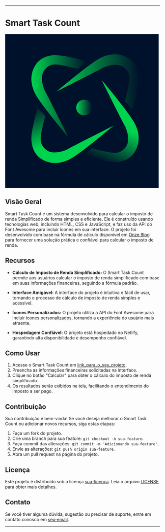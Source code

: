 

---

# Smart Task Count

![Logo](https://github.com/Marcosmxp/Smart-Task-Count/blob/main/favicon.png)

## Visão Geral

Smart Task Count é um sistema desenvolvido para calcular o imposto de renda Simplificado de forma simples e eficiente. Ele é construído usando tecnologias web, incluindo HTML, CSS e JavaScript, e faz uso da API do Font Awesome para incluir ícones em sua interface. O projeto foi desenvolvido com base na fórmula de cálculo disponível em [Onze Blog](https://www.onze.com.br/blog/calcular-imposto-de-renda/) para fornecer uma solução prática e confiável para calcular o imposto de renda.

## Recursos

- **Cálculo de Imposto de Renda Simplificado:** O Smart Task Count permite aos usuários calcular o imposto de renda simplificado com base em suas informações financeiras, seguindo a fórmula padrão.

- **Interface Amigável:** A interface do projeto é intuitiva e fácil de usar, tornando o processo de cálculo de imposto de renda simples e acessível.

- **Ícones Personalizados:** O projeto utiliza a API do Font Awesome para incluir ícones personalizados, tornando a experiência do usuário mais atraente.

- **Hospedagem Confiável:** O projeto está hospedado no Netlify, garantindo alta disponibilidade e desempenho confiável.

## Como Usar

1. Acesse o Smart Task Count em [link_para_o_seu_projeto](https://github.com/Marcosmxp/Smart-Task-Count/tree/main).
2. Preencha as informações financeiras solicitadas na interface.
3. Clique no botão "Calcular" para obter o cálculo do imposto de renda simplificado.
4. Os resultados serão exibidos na tela, facilitando o entendimento do imposto a ser pago.

## Contribuição

Sua contribuição é bem-vinda! Se você deseja melhorar o Smart Task Count ou adicionar novos recursos, siga estas etapas:

1. Faça um fork do projeto.
2. Crie uma branch para sua feature: `git checkout -b sua-feature`.
3. Faça commit das alterações: `git commit -m 'Adicionando sua-feature'`.
4. Envie as alterações: `git push origin sua-feature`.
5. Abra um pull request na página do projeto.

## Licença

Este projeto é distribuído sob a licença [sua-licença](link_para_a_licença). Leia o arquivo [LICENSE]([link_para_o_arquivo_LICENSE](https://github.com/Marcosmxp/Smart-Task-Count/blob/main/LICENSE)) para obter mais detalhes.

## Contato

Se você tiver alguma dúvida, sugestão ou precisar de suporte, entre em contato conosco em [seu-email](marcosmxp42@gmail.com).

---
